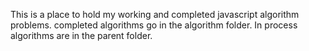 This is a place to hold my working and completed javascript algorithm problems. 
completed algorithms go in the algorithm folder. In process algorithms are in
the parent folder.
